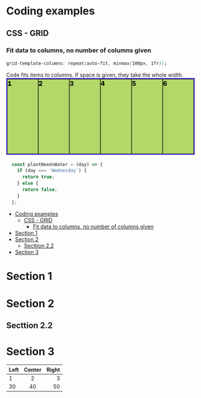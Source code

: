 # Coding examples


## CSS - GRID

### Fit data to columns, no number of columns given

```css
grid-template-columns: repeat(auto-fit, minmax(100px, 1fr));
```
Code fits items to columns. If space is given, they take the whole width.
![Image of Yaktocat](images/css-grid-autofit-1.png)

 

```javascript
  const plantNeedsWater = (day) => {
    if (day === 'Wednesday') {
      return true;
    } else {
      return false; 
    }
  };
```
- [Coding examples](#coding-examples)
  - [CSS - GRID](#css---grid)
    - [Fit data to columns, no number of columns given](#fit-data-to-columns-no-number-of-columns-given)
- [Section 1](#section-1)
- [Section 2](#section-2)
  - [Secttion 2.2](#secttion-22)
- [Section 3](#section-3)

# Section 1

# Section 2

## Secttion 2.2

# Section 3

| Left | Center | Right |
| :--- | :----: | ----: |
| 1    |   2    |     3 |
| 30   |   40   |    50 |
